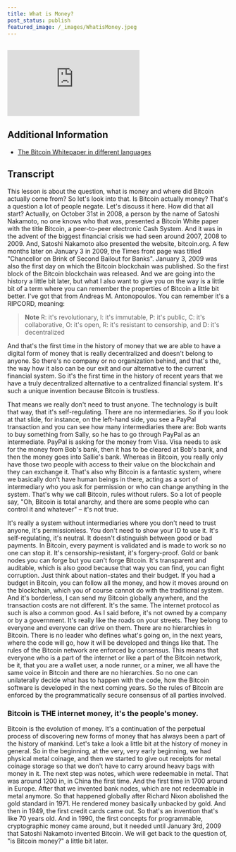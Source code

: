 ```yaml
---
title: What is Money?
post_status: publish
featured_image: /_images/WhatisMoney.jpeg
---
```


<div style="margin-bottom:30px;"></div>

<iframe src="https://player.vimeo.com/video/845514241?badge=0&amp;autopause=0&amp;player_id=0&amp;app_id=58479" frameborder="0" allow="autoplay; fullscreen; picture-in-picture" title="003 What Is Money"></iframe>

<div style="margin-bottom:30px;"></div>

## Additional Information

* [The Bitcoin Whitepaper in different languages](https://bitcoin.org/en/bitcoin-paper)

## Transcript

This lesson is about the question, what is money and where did Bitcoin actually come from? So let's look into that. Is Bitcoin actually money? That's a question a lot of people negate. Let's discuss it here. How did that all start? Actually, on October 31st in 2008, a person by the name of Satoshi Nakamoto, no one knows who that was, presented a Bitcoin White paper with the title Bitcoin, a peer-to-peer electronic Cash System. And it was in the advent of the biggest financial crisis we had seen around 2007, 2008 to 2009. And, Satoshi Nakamoto also presented the website, bitcoin.org. A few months later on January 3 in 2009, the Times front page was titled "Chancellor on Brink of Second Bailout for Banks". January 3, 2009 was also the first day on which the Bitcoin blockchain was published. So the first block of the Bitcoin blockchain was released. And we are going into the history a little bit later, but what I also want to give you on the way is a little bit of a term where you can remember the properties of Bitcoin a little bit better. I've got that from Andreas M. Antonopoulos. You can remember it's a RIPCORD, meaning: 

<blockquote>  
<i class="mpcs-lesson-icon"></i> <strong>Note</strong>
R: it's revolutionary, 
I: it's immutable, 
P: it's public, 
C: it's collaborative,
O: it's open, 
R: it's resistant to censorship, and 
D: it's decentralized
</blockquote>

And that's the first time in the history of money that we are able to have a digital form of money that is really decentralized and doesn't belong to anyone. So there's no company or no organization behind, and that's the, the way how it also can be our exit and our alternative to the current financial system. So it's the first time in the history of recent years that we have a truly decentralized alternative to a centralized financial system. It's such a unique invention because Bitcoin is trustless. 

That means we really don't need to trust anyone. The technology is built that way, that it's self-regulating. There are no intermediaries. So if you look at that slide, for instance, on the left-hand side, you see a PayPal transaction and you can see how many intermediaries there are: Bob wants to buy something from Sally, so he has to go through PayPal as an intermediate. PayPal is asking for the money from Visa. Visa needs to ask for the money from Bob's bank, then it has to be cleared at Bob's bank, and then the money goes into Sallie's bank. Whereas in Bitcoin, you really only have those two people with access to their value on the blockchain and they can exchange it. That's also why Bitcoin is a fantastic system, where we basically don't have human beings in there, acting as a sort of intermediary who you ask for permission or who can change anything in the system. That's why we call Bitcoin, rules without rulers. So a lot of people say, "Oh, Bitcoin is total anarchy, and there are some people who can control it and whatever" – it's not true.

It's really a system without intermediaries where you don't need to trust anyone, it's permissionless. You don't need to show your ID to use it. It's self-regulating, it's neutral. It doesn't distinguish between good or bad payments. In Bitcoin, every payment is validated and is made to work so no one can stop it. It's censorship-resistant, it's forgery-proof. Gold or bank nodes you can forge but you can't forge Bitcoin. It's transparent and auditable, which is also good because that way you can find, you can fight corruption. Just think about nation-states and their budget. If you had a budget in Bitcoin, you can follow all the money, and how it moves around on the blockchain, which you of course cannot do with the traditional system. And it's borderless, I can send my Bitcoin globally anywhere, and the transaction costs are not different. It's the same. The internet protocol as such is also a common good. As I said before, it's not owned by a company or by a government. It's really like the roads on your streets. They belong to everyone and everyone can drive on them. There are no hierarchies in Bitcoin. There is no leader who defines what's going on, in the next years, where the code will go, how it will be developed and things like that. The rules of the Bitcoin network are enforced by consensus. This means that everyone who is a part of the internet or like a part of the Bitcoin network, be it, that you are a wallet user, a node runner, or a miner, we all have the same voice in Bitcoin and there are no hierarchies. So no one can unilaterally decide what has to happen with the code, how the Bitcoin software is developed in the next coming years. So the rules of Bitcoin are enforced by the programmatically secure consensus of all parties involved.

### Bitcoin is THE internet money, it's the people's money.

Bitcoin is the evolution of money. It's a continuation of the perpetual process of discovering new forms of money that has always been a part of the history of mankind. Let's take a look a little bit at the history of money in general. So in the beginning, at the very, very early beginning, we had physical metal coinage, and then we started to give out receipts for metal coinage storage so that we don't have to carry around heavy bags with money in it. The next step was notes, which were redeemable in metal. That was around 1200 in, in China the first time. And the first time in 1700 around in Europe. After that we invented bank nodes, which are not redeemable in metal anymore. So that happened globally after Richard Nixon abolished the gold standard in 1971. He rendered money basically unbacked by gold. And then in 1949, the first credit cards came out. So that's an invention that's like 70 years old. And in 1990, the first concepts for programmable, cryptographic money came around, but it needed until January 3rd, 2009 that Satoshi Nakamoto invented Bitcoin. We will get back to the question of, "is Bitcoin money?" a little bit later.
